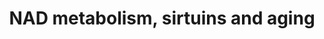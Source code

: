 ---
annotations:
- id: PW:0002584
  parent: classic metabolic pathway
  type: Pathway Ontology
  value: Sirtuin mediated pathway
- id: PW:0000651
  parent: regulatory pathway
  type: Pathway Ontology
  value: aging pathway
- id: PW:0000002
  parent: classic metabolic pathway
  type: Pathway Ontology
  value: classic metabolic pathway
authors:
- Khanspers
- Susan
- AlexanderPico
- Jmelius
- Mkutmon
- MaintBot
- Eweitz
citedin:
- link: PMC9293528
  title: Circulating miRNAs as Epigenetic Mediators of Periodontitis and Preeclampsia
    Association (2022)
description: A model for DNA damage, inflammation, NAD+, and aging. Two key events,
  the activation of PARP by DNA damage and the decreased NAMPT expression associated
  with inflammation, lead to decreased SIRT1 and SIRT3 activity in the nucleus and
  mitochondria, respectively. Decreased SIRT1 activity is associated with further
  PARP activation and increased DNA damage. Decreased SIRT1 also leads to NF-kB activation
  and decreased FOXO3a activity, two factors that lead to increased inflammation.
  These contribute to the establishment of two parallel feed-forward self reinforcing
  loops that further accelerate the aging process. This process is initiated earlier
  and faster in patients with DNA damage repair defects (such as CS, XPA, and AT).
  Mitochondrial function is diminished as a result of decreased SIRT3 activity, leading
  to mitochondrial protein hyperacetylation, whereas decreased SIRT1 is associated
  with decreased TFAM (necessary for mitochondrial DNA replication and transcription)
  and decreased PGC-1a (necessary for mitochondrial biogenesis). Possible therapeutic
  interventions to restore NAD+ levels are illustrated for each of the key enzymes
  (red arrows). Based on fig 4 from http://science.sciencemag.org/content/350/6265/1208.long.  Proteins
  on this pathway have targeted assays available via the [https://assays.cancer.gov/available_assays?wp_id=WP3630
  CPTAC Assay Portal]
last-edited: 2022-02-26
ndex: 4e365d2d-8b67-11eb-9e72-0ac135e8bacf
organisms:
- Homo sapiens
redirect_from:
- /index.php/Pathway:WP3630
- /instance/WP3630
- /instance/WP3630_r121716
revision: r121716
schema-jsonld:
- '@context': https://schema.org/
  '@id': https://wikipathways.github.io/pathways/WP3630.html
  '@type': Dataset
  creator:
    '@type': Organization
    name: WikiPathways
  description: A model for DNA damage, inflammation, NAD+, and aging. Two key events,
    the activation of PARP by DNA damage and the decreased NAMPT expression associated
    with inflammation, lead to decreased SIRT1 and SIRT3 activity in the nucleus and
    mitochondria, respectively. Decreased SIRT1 activity is associated with further
    PARP activation and increased DNA damage. Decreased SIRT1 also leads to NF-kB
    activation and decreased FOXO3a activity, two factors that lead to increased inflammation.
    These contribute to the establishment of two parallel feed-forward self reinforcing
    loops that further accelerate the aging process. This process is initiated earlier
    and faster in patients with DNA damage repair defects (such as CS, XPA, and AT).
    Mitochondrial function is diminished as a result of decreased SIRT3 activity,
    leading to mitochondrial protein hyperacetylation, whereas decreased SIRT1 is
    associated with decreased TFAM (necessary for mitochondrial DNA replication and
    transcription) and decreased PGC-1a (necessary for mitochondrial biogenesis).
    Possible therapeutic interventions to restore NAD+ levels are illustrated for
    each of the key enzymes (red arrows). Based on fig 4 from http://science.sciencemag.org/content/350/6265/1208.long.  Proteins
    on this pathway have targeted assays available via the [https://assays.cancer.gov/available_assays?wp_id=WP3630
    CPTAC Assay Portal]
  keywords:
  - FOXO1
  - FOXO3
  - HIF1A
  - NAD
  - NAMPT
  - NFKB1
  - Nicotinamide riboside
  - PARP inhibitors
  - PARP1
  - PPARG
  - ROS1
  - Resveratrol
  - SIRT1
  - SIRT3
  - TFAM
  - TORC2
  license: CC0
  name: NAD metabolism, sirtuins and aging
seo: CreativeWork
title: NAD metabolism, sirtuins and aging
wpid: WP3630
---